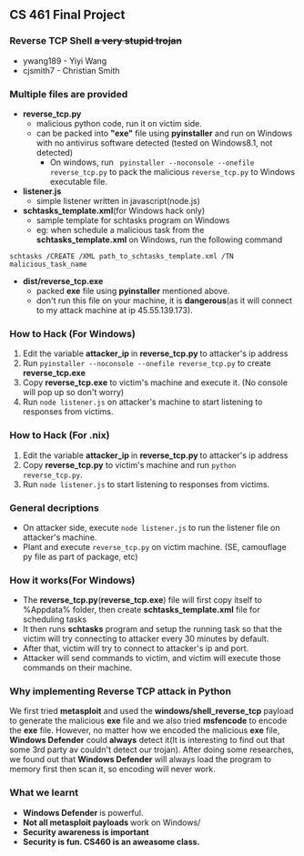 ## CS 461 Final Project
### Reverse TCP Shell ~~a very stupid trojan~~
- ywang189 - Yiyi Wang
- cjsmith7 - Christian Smith

### Multiple files are provided
- <strong>reverse_tcp.py</strong>
    -  malicious python code, run it on victim side.
    -  can be packed into <strong>"exe"</strong> file using <strong>pyinstaller</strong> and run on Windows with no antivirus software detected (tested on Windows8.1, not detected)
        - On windows, run ``` pyinstaller --noconsole --onefile reverse_tcp.py``` to pack the malicious ```reverse_tcp.py``` to Windows executable file.
- <strong>listener.js</strong>
    - simple listener written in javascript(node.js)
- <strong>schtasks_template.xml</strong>(for Windows hack only)
    - sample template for schtasks program on Windows
    - eg: when schedule a malicious task from the <strong>schtasks_template.xml</strong> on Windows, run the following command
```
schtasks /CREATE /XML path_to_schtasks_template.xml /TN malicious_task_name
```  
- <strong> dist/reverse_tcp.exe </strong>
    - packed <strong>exe</strong> file using <strong>pyinstaller</strong> mentioned above.
    - <storng>don't run</strong> this file on your machine, it is <strong>dangerous</strong>(as it will connect to my attack machine at ip 45.55.139.173).

### How to Hack (For Windows)
1. Edit the variable <strong> attacker_ip  </strong> in <strong> reverse_tcp.py </strong> to attacker's ip address
2. Run ```pyinstaller --noconsole --onefile reverse_tcp.py``` to create <strong>reverse_tcp.exe</strong>
3. Copy <strong>reverse_tcp.exe</strong> to victim's machine and execute it. (No console will pop up so don't worry)
4. Run ```node listener.js``` on attacker's machine to start listening to responses from victims.

### How to Hack (For .nix)
1. Edit the variable <strong> attacker_ip  </strong> in <strong> reverse_tcp.py </strong> to attacker's ip address
3. Copy <strong>reverse_tcp.py</strong> to victim's machine and run ```python reverse_tcp.py```.
4. Run ```node listener.js``` to start listening to responses from victims.


### General decriptions
* On attacker side, execute ```node listener.js``` to run the listener file on attacker's machine.
* Plant and execute ```reverse_tcp.py``` on victim machine. (SE, camouflage py file as part of package, etc)

### How it works(For Windows)
* The <Strong>reverse_tcp.py</strong>(<strong>reverse_tcp.exe</strong>) file will first copy itself to %Appdata% folder, then create <strong>schtasks_template.xml</strong> file for scheduling tasks
* It then runs <strong>schtasks</strong> program and setup the running task so that the victim will try connecting to attacker every 30 minutes by default.
* After that, victim will try to connect to attacker's ip and port.
* Attacker will send commands to victim, and victim will execute those commands on their machine.



### Why implementing Reverse TCP attack in Python
We first tried <strong>metasploit</strong> and used the <strong>windows/shell_reverse_tcp</strong> payload to generate the malicious <strong>exe</strong> file and we also tried <strong>msfencode</strong> to encode the <strong>exe</strong> file. However, no matter how we encoded the malicious <strong>exe</strong> file, <strong>Windows Defender</strong> could <strong>always</strong> detect it(It is interesting to find out that some 3rd party av couldn't detect our trojan). After doing some researches, we found out that <strong>Windows Defender</strong> will always load the program to memory first then scan it, so encoding will never work.

### What we learnt
- <strong> Windows Defender </strong> is powerful.
- <strong> Not all metasploit payloads </strong> work on Windows/
- <strong> Security awareness is important </strong>
- <strong> Security is fun. CS460 is an aweasome class.</strong>

